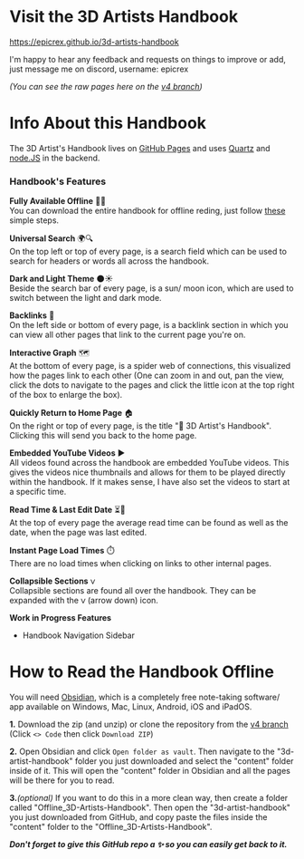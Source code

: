 # Visit the 3D Artists Handbook
https://epicrex.github.io/3d-artists-handbook<br>

I'm happy to hear any feedback and requests on things to improve or add, just message me on discord, username: epicrex

_(You can see the raw pages here on the [v4 branch](https://github.com/Epicrex/3d-artists-handbook/tree/v4))_
# Info About this Handbook

The 3D Artist's Handbook lives on [GitHub Pages](https://epicrex.github.io/3d-artists-handbook) and uses [Quartz](https://github.com/jackyzha0/quartz) and [node.JS](https://nodejs.org/en) in the backend.

### Handbook's Features
**Fully Available Offline** 📶❌<br>
  You can download the entire handbook for offline reding, just follow [these](#how-to-read-the-handbook-offline) simple steps.

**Universal Search** 🌍🔍<br>
  On the top left or top of every page, is a search field which can be used to search for headers or words all across the handbook.

**Dark and Light Theme** 🌑☀️<br>
  Beside the search bar of every page, is a sun/ moon icon, which are used to switch between the light and dark mode.

**Backlinks** 🔗<br>
  On the left side or bottom of every page, is a backlink section in which you can view all other pages that link to the current page you're on.
  
**Interactive Graph** 🗺️<br>
  At the bottom of every page, is a spider web of connections, this visualized how the pages link to each other (One can zoom in and out, pan the view, click the dots to navigate to the pages and click the little icon at the top right of the box to enlarge the box).
  
**Quickly Return to Home Page** 🏠<br>
  On the right or top of every page, is the title "🦑 3D Artist's Handbook". Clicking this will send you back to the home page.
  
**Embedded YouTube Videos** ▶️<br>
  All videos found across the handbook are embedded YouTube videos. This gives the videos nice thumbnails and allows for them to be played directly within the handbook. If it makes sense, I have also set the videos to start at a specific time.
  
**Read Time & Last Edit Date** ⏳📅<br>
  At the top of every page the average read time can be found as well as the date, when the page was last edited.
  
**Instant Page Load Times** ⏱️<br>
  There are no load times when clicking on links to other internal pages.
  
**Collapsible Sections** `ᐯ`<br>
  Collapsible sections are found all over the handbook. They can be expanded with the `ᐯ` (arrow down) icon.
  
**Work in Progress Features**
- Handbook Navigation Sidebar

# How to Read the Handbook Offline

You will need [Obsidian](https://obsidian.md/), which is a completely free note-taking software/ app available on Windows, Mac, Linux, Android, iOS and iPadOS.

**1.** Download the zip (and unzip) or clone the repository from the [v4 branch](https://github.com/Epicrex/3d-artists-handbook/tree/v4) (Click `<> Code` then click `Download ZIP`)<br>

**2.** Open Obsidian and click `Open folder as vault`. Then navigate to the "3d-artist-handbook" folder you just downloaded and select the "content" folder inside of it. This will open the "content" folder in Obsidian and all the pages will be there for you to read.<br>

**3.**_(optional)_ If you want to do this in a more clean way, then create a folder called "Offline_3D-Artists-Handbook". Then open the "3d-artist-handbook" you just downloaded from GitHub, and copy paste the files inside the "content" folder to the "Offline_3D-Artists-Handbook".


**_Don't forget to give this GitHub repo a ✨ so you can easily get back to it._**
